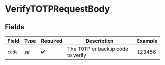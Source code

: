 # VerifyTOTPRequestBody


## Fields

| Field                             | Type                              | Required                          | Description                       | Example                           |
| --------------------------------- | --------------------------------- | --------------------------------- | --------------------------------- | --------------------------------- |
| `code`                            | *str*                             | :heavy_check_mark:                | The TOTP or backup code to verify | 123456                            |